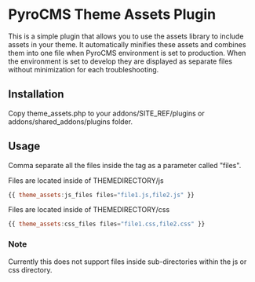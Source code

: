 # PyroCMS Theme Assets Plugin

This is a simple plugin that allows you to use the assets library to include assets in your theme. It automatically minifies these assets and combines them into one file when PyroCMS environment is set to production. When the environment is set to develop they are displayed as separate files without minimization for each troubleshooting. 

## Installation

Copy theme_assets.php to your addons/SITE_REF/plugins or addons/shared_addons/plugins folder.

## Usage

Comma separate all the files inside the tag as a parameter called "files". 

Files are located inside of THEMEDIRECTORY/js

```javascript
{{ theme_assets:js_files files="file1.js,file2.js" }}
```

Files are located inside of THEMEDIRECTORY/css

```javascript
{{ theme_assets:css_files files="file1.css,file2.css" }}
```

### Note

Currently this does not support files inside sub-directories within the js or css directory.
